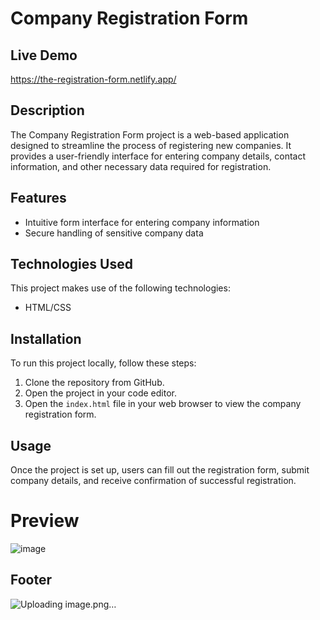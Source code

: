 # Company Registration Form

## Live Demo
https://the-registration-form.netlify.app/

## Description
The Company Registration Form project is a web-based application designed to streamline the process of registering new companies.
It provides a user-friendly interface for entering company details, contact information, and other necessary data required for registration.

## Features
- Intuitive form interface for entering company information
- Secure handling of sensitive company data

## Technologies Used
This project makes use of the following technologies:
- HTML/CSS

## Installation
To run this project locally, follow these steps:
1. Clone the repository from GitHub.
2. Open the project in your code editor.
3. Open the `index.html` file in your web browser to view the company registration form.

## Usage
Once the project is set up, users can fill out the registration form, submit company details, and receive confirmation of successful registration.

# Preview 
![image](https://github.com/RafiaZeeshan14/Registration-Form/assets/141746940/f4a8fafc-de2a-4dcc-b92a-a62a68daea60)

## Footer 
![Uploading image.png…]()



